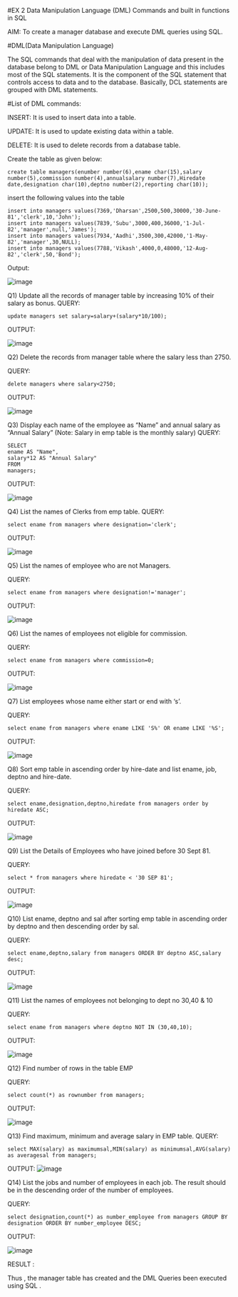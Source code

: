 #EX 2 Data Manipulation Language (DML) Commands and built in functions in SQL

AIM:
To create a manager database and execute DML queries using SQL.

#DML(Data Manipulation Language)

The SQL commands that deal with the manipulation of data present in the database belong to DML or Data Manipulation Language and this includes most of the SQL statements. It is the component of the SQL statement that controls access to data and to the database. Basically, DCL statements are grouped with DML statements.

#List of DML commands:

INSERT: It is used to insert data into a table.

UPDATE: It is used to update existing data within a table.

DELETE: It is used to delete records from a database table.

Create the table as given below:
```
create table managers(enumber number(6),ename char(15),salary number(5),commission number(4),annualsalary number(7),Hiredate date,designation char(10),deptno number(2),reporting char(10));
```
insert the following values into the table
```
insert into managers values(7369,'Dharsan',2500,500,30000,'30-June-81','clerk',10,'John');
insert into managers values(7839,'Subu',3000,400,36000,'1-Jul-82','manager',null,'James');
insert into managers values(7934,'Aadhi',3500,300,42000,'1-May-82','manager',30,NULL);
insert into managers values(7788,'Vikash',4000,0,48000,'12-Aug-82','clerk',50,'Bond');
```
Output:

![image](https://github.com/NivethaKumar30/EX-2-Data-Manipulation-Language-DML-and-Data-Control-Language-DCL-Commands/assets/119559844/ddbf4ecf-4813-4c85-850f-519a94d53d33)


Q1) Update all the records of manager table by increasing 10% of their salary as bonus.
QUERY:
```
update managers set salary=salary+(salary*10/100);
```
OUTPUT:

![image](https://github.com/NivethaKumar30/EX-2-Data-Manipulation-Language-DML-and-Data-Control-Language-DCL-Commands/assets/119559844/5f0eed65-1762-4085-85c9-8da68b9f1980)


Q2) Delete the records from manager table where the salary less than 2750.

QUERY:
```
delete managers where salary<2750;
```
OUTPUT:

![image](https://github.com/NivethaKumar30/EX-2-Data-Manipulation-Language-DML-and-Data-Control-Language-DCL-Commands/assets/119559844/5de83111-6ef4-448e-a45f-e832859674c3)


Q3) Display each name of the employee as “Name” and annual salary as “Annual Salary” (Note: Salary in emp table is the monthly salary)
QUERY:
```
SELECT
ename AS "Name",
salary*12 AS "Annual Salary"
FROM
managers;
```
OUTPUT:

![image](https://github.com/NivethaKumar30/EX-2-Data-Manipulation-Language-DML-and-Data-Control-Language-DCL-Commands/assets/119559844/3ca81769-bb9a-4783-89fe-f847ba736c43)


Q4) List the names of Clerks from emp table.
QUERY:
```
select ename from managers where designation='clerk';
```
OUTPUT:

![image](https://github.com/NivethaKumar30/EX-2-Data-Manipulation-Language-DML-and-Data-Control-Language-DCL-Commands/assets/119559844/a84e6ca8-621b-4a86-b1d7-6d59700e771e)


Q5) List the names of employee who are not Managers.

QUERY:
```
select ename from managers where designation!='manager';
```
OUTPUT:

![image](https://github.com/NivethaKumar30/EX-2-Data-Manipulation-Language-DML-and-Data-Control-Language-DCL-Commands/assets/119559844/1ab4ad00-bfd8-46c2-89e1-0af5a305ae57)


Q6) List the names of employees not eligible for commission.

QUERY:
```
select ename from managers where commission=0;
```
OUTPUT:

![image](https://github.com/NivethaKumar30/EX-2-Data-Manipulation-Language-DML-and-Data-Control-Language-DCL-Commands/assets/119559844/e62e919e-0984-4cd1-8fe5-a6f88b6b9c2d)


Q7) List employees whose name either start or end with ‘s’.

QUERY:
```
select ename from managers where ename LIKE 'S%' OR ename LIKE '%S';
```
OUTPUT:

![image](https://github.com/NivethaKumar30/EX-2-Data-Manipulation-Language-DML-and-Data-Control-Language-DCL-Commands/assets/119559844/75970050-12d3-48e2-824f-108e97097ccc)


Q8) Sort emp table in ascending order by hire-date and list ename, job, deptno and hire-date.

QUERY:
```
select ename,designation,deptno,hiredate from managers order by hiredate ASC;
```
OUTPUT:

![image](https://github.com/NivethaKumar30/EX-2-Data-Manipulation-Language-DML-and-Data-Control-Language-DCL-Commands/assets/119559844/91108c57-d16f-4bdb-94f0-882e862bbddb)


Q9) List the Details of Employees who have joined before 30 Sept 81.

QUERY:
```
select * from managers where hiredate < '30 SEP 81';
```
OUTPUT:

![image](https://github.com/NivethaKumar30/EX-2-Data-Manipulation-Language-DML-and-Data-Control-Language-DCL-Commands/assets/119559844/f4021c4f-d994-4935-9ea8-80d7b416c078)


Q10) List ename, deptno and sal after sorting emp table in ascending order by deptno and then descending order by sal.

QUERY:
```
select ename,deptno,salary from managers ORDER BY deptno ASC,salary desc;
```
OUTPUT:

![image](https://github.com/NivethaKumar30/EX-2-Data-Manipulation-Language-DML-and-Data-Control-Language-DCL-Commands/assets/119559844/c71046cd-3cdc-40b3-b900-d9a7409980e3)


Q11) List the names of employees not belonging to dept no 30,40 & 10

QUERY:
```
select ename from managers where deptno NOT IN (30,40,10);
```
OUTPUT:

![image](https://github.com/NivethaKumar30/EX-2-Data-Manipulation-Language-DML-and-Data-Control-Language-DCL-Commands/assets/119559844/e0018862-8dd0-41f6-b01b-da7554017000)


Q12) Find number of rows in the table EMP

QUERY:
```
select count(*) as rownumber from managers;
```
OUTPUT:

![image](https://github.com/NivethaKumar30/EX-2-Data-Manipulation-Language-DML-and-Data-Control-Language-DCL-Commands/assets/119559844/d1f125d1-b7b9-4cbc-87b9-08e0c051750f)


Q13) Find maximum, minimum and average salary in EMP table.
QUERY:
```
select MAX(salary) as maximumsal,MIN(salary) as minimumsal,AVG(salary)
as averagesal from managers;
```
OUTPUT:
![image](https://github.com/NivethaKumar30/EX-2-Data-Manipulation-Language-DML-and-Data-Control-Language-DCL-Commands/assets/119559844/06eeca65-a626-49c6-aa6c-9af6fd47bec6)


Q14) List the jobs and number of employees in each job. The result should be in the descending order of the number of employees.

QUERY:
```
select designation,count(*) as number_employee from managers GROUP BY designation ORDER BY number_employee DESC;
```
OUTPUT:

![image](https://github.com/NivethaKumar30/EX-2-Data-Manipulation-Language-DML-and-Data-Control-Language-DCL-Commands/assets/119559844/777ba178-8ba2-4d66-970d-7f7eeae4e5fd)

RESULT :

Thus , the manager table has created and the DML Queries been executed using SQL .
